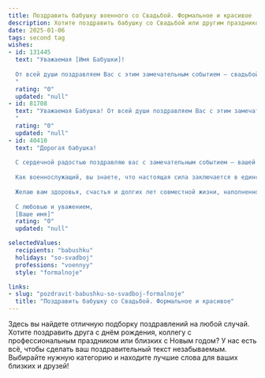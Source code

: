 ```yaml
---
title: Поздравить бабушку военного со Свадьбой. Формальное и красивое
description: Хотите поздравить бабушку со Свадьбой или другим праздником? Наш ИИ создаст незабываемое поздравление, а вы обязательно выделитесь среди других.  
date: 2025-01-06
tags: second tag
wishes:
- id: 131445
  text: "Уважаемая [Имя Бабушки]!
  
  От всей души поздравляем Вас с этим замечательным событием – свадьбой Ваших [родственные связи внуков/внучки]! Желаем молодым крепкой любви, семейного благополучия и долгих лет счастливой совместной жизни. Пусть их путь будет наполнен радостью, взаимопониманием и поддержкой.  Здоровья Вам, дорогая Бабушка, и долгих лет, чтобы радоваться успехам и счастью Ваших внуков! С глубоким уважением и наилучшими пожеланиями.
  "
  rating: "0"
  updated: "null"
- id: 81708
  text: "Уважаемая Бабушка! От всей души поздравляем Вас с этим замечательным днем - днем Вашей свадьбы! Желаем Вам крепкого здоровья, безграничного счастья, благополучия и долгих лет совместной жизни, наполненных любовью, радостью и взаимопониманием. Пусть Ваша военная служба всегда была для Вас надежной опорой, а семейный очаг - источником тепла и уюта.
  "
  rating: "0"
  updated: "null"
- id: 40410
  text: "Дорогая бабушка!
  
  С сердечной радостью поздравляю вас с замечательным событием – вашей свадьбой! Этот день наполнен любовью, светом и надеждой на счастливое будущее. Ваши общие годы, проведенные вместе, напоминают нам о силе семейных уз и преданности.
  
  Как военнослужащий, вы знаете, что настоящая сила заключается в единстве и поддержке друг друга. Пусть ваш союз будет опорой в любых жизненных испытаниях, а любовь — вашим верным компасом, направляющим к новым вершинам.
  
  Желаю вам здоровья, счастья и долгих лет совместной жизни, наполненной яркими моментами и теплыми воспоминаниями.
  
  С любовью и уважением,
  [Ваше имя]"
  rating: "0"
  updated: "null"

selectedValues:
  recipients: "babushku"
  holidays: "so-svadboj"
  professions: "voennyy"
  style: "formalnoje"

links:
- slug: "pozdravit-babushku-so-svadboj-formalnoje"
  title: "Поздравить бабушку со Свадьбой. Формальное и красивое"
---
```


Здесь вы найдете отличную подборку поздравлений на любой случай.
Хотите поздравить друга с днём рождения, коллегу с профессиональным праздником или близких с Новым годом? У нас есть всё, чтобы сделать ваш поздравительный текст незабываемым. Выбирайте нужную категорию и находите лучшие слова для ваших близких и друзей!
